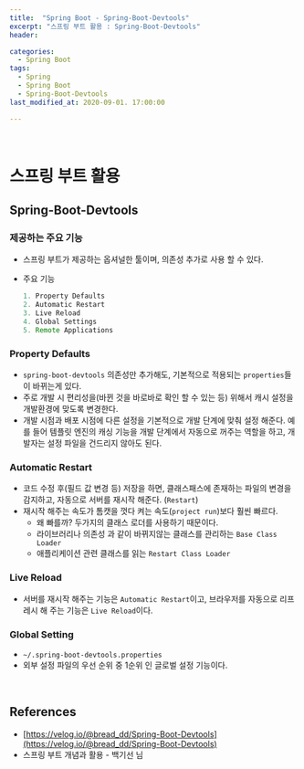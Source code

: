 ```yaml
---
title:  "Spring Boot - Spring-Boot-Devtools"
excerpt: "스프링 부트 활용 : Spring-Boot-Devtools"
header:

categories:
  - Spring Boot
tags:
  - Spring
  - Spring Boot
  - Spring-Boot-Devtools
last_modified_at: 2020-09-01. 17:00:00

---
```


<br>

# 스프링 부트 활용

## Spring-Boot-Devtools

### 제공하는 주요 기능

- 스프링 부트가 제공하는 옵셔널한 툴이며, 의존성 추가로 사용 할 수 있다.

- 주요 기능

  ```java
  1. Property Defaults
  2. Automatic Restart
  3. Live Reload
  4. Global Settings
  5. Remote Applications
  ```



### Property Defaults

- `spring-boot-devtools` 의존성만 추가해도, 기본적으로 적용되는 `properties`들이 바뀌는게 있다.
- 주로 개발 시 편리성을(바뀐 것을 바로바로 확인 할 수 있는 등) 위해서 캐시 설정을 개발환경에 맞도록 변경한다.
- 개발 시점과 배포 시점에 다른 설정을 기본적으로 개발 단계에 맞춰 설정 해준다. 예를 들어 템플릿 엔진의 캐싱 기능을 개발 단계에서 자동으로 꺼주는 역할을 하고, 개발자는 설정 파일을 건드리지 않아도 된다.



### Automatic Restart

- 코드 수정 후(필드 값 변경 등) 저장을 하면, 클래스패스에 존재하는 파일의 변경을 감지하고, 자동으로 서버를 재시작 해준다. (`Restart`)
- 재시작 해주는 속도가 톰캣을 껏다 켜는 속도(`project run`)보다 훨씬 빠르다.
  - 왜 빠를까? 두가지의 클래스 로더를 사용하기 때문이다.
  - 라이브러리나 의존성 과 같이 바뀌지않는 클래스를 관리하는 `Base Class Loader`
  - 애플리케이션 관련 클래스를 읽는 `Restart Class Loader`



### Live Reload

- 서버를 재시작 해주는 기능은 `Automatic Restart`이고, 브라우저를 자동으로 리프레시 해 주는 기능은 `Live Reload`이다.



### Global Setting

- `~/.spring-boot-devtools.properties`
- 외부 설정 파일의 우선 순위 중 1순위 인 글로벌 설정 기능이다.

<br>

## References

- [https://velog.io/@bread_dd/Spring-Boot-Devtools](https://velog.io/@bread_dd/Spring-Boot-Devtools)
- 스프링 부트 개념과 활용 - 백기선 님

